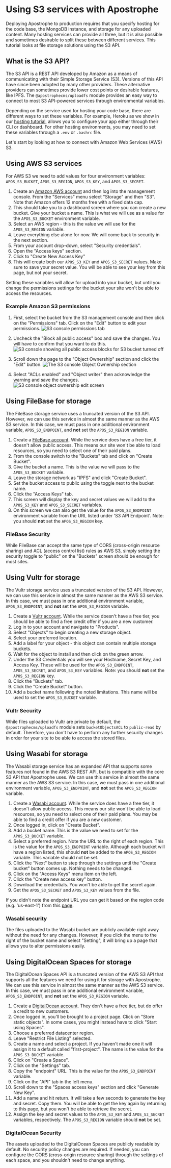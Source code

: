 # Using S3 services with Apostrophe

Deploying Apostrophe to production requires that you specify hosting for the code base, the MongoDB instance, and storage for any uploaded content. Many hosting services can provide all three, but it is also possible and sometimes desirable to split these between different services. This tutorial looks at file storage solutions using the S3 API.

## What is the S3 API?
The S3 API  is a REST API developed by Amazon as a means of communicating with their Simple Storage Service (S3). Versions of this API have since been adopted by many other providers. These alternative providers can sometimes provide lower cost points or desirable features, like IPFS. The `@apostrophecms/uploadfs` module provides an easy way to connect to most S3 API-powered services through environmental variables.

 Depending on the service used for hosting your code base, there are different ways to set these variables. For example, Heroku as we show in our [hosting tutorial](./deploying-to-heroku.md), allows you to configure your app either through their CLI or dashboard. For other hosting environments, you may need to set these variables through a `.env` or `.bashrc` file.

Let's start by looking at how to connect with Amazon Web Services (AWS) S3.

## Using AWS S3 services

For AWS S3 we need to add values for four environment variables: `APOS_S3_BUCKET`, `APOS_S3_REGION`, `APOS_S3_KEY`, and `APOS_S3_SECRET`.

1) Create an [Amazon AWS account](https://aws.amazon.com/pm/serv-s3/) and then log into the management console. From the "Services" menu select "Storage" and then "S3". Note that Amazon offers 12 months free with a fixed data cap.
2) This should take you to a dashboard screen where you can create a new bucket. Give your bucket a name. This is what we will use as a value for the `APOS_S3_BUCKET` environment variable.
3) Select an AWS region - this is the value we will use for the `APOS_S3_REGION` variable.
4) Leave everything else alone for now. We will come back to security in the next section.
5) From your account drop-down, select "Security credentials".
6) Open the "Access keys" section.
7) Click to "Create New Access Key"
8) This will create both our `APOS_S3_KEY` and `APOS_S3_SECRET` values. Make sure to save your secret value. You will be able to see your key from this page, but not your secret.

Setting these variables will allow for upload into your bucket, but until you change the permissions settings for the bucket your site won't be able to access the resources.

### Example Amazon S3 permissions

1) First, select the bucket from the S3 management console and then click on the "Permissions" tab. Click on the "Edit" button to edit your permissions.
![S3 console permissions tab](../images/s3-permissions-tab.png)

2) Uncheck the "Block all public access" box and save the changes. You will have to confirm that you want to do this.
![S3 console showing all public access blocks for S3 bucket turned off](../images/s3-public-permissions.png)

3) Scroll down the page to the "Object Ownership" section and click the "Edit" button.
![The S3 console Object Ownership section](../images/s3-object-ownership.png)

4) Select "ACLs enabled" and "Object writer" then acknowledge the warning and save the changes.
![S3 console object ownership edit screen](../images/s3-object-permission.png)

## Using FileBase for storage

The FileBase storage service uses a truncated version of the S3 API. However, we can use this service in almost the same manner as the AWS S3 service. In this case, we must pass in one additional environment variable, `APOS_S3_ENDPOINT`, and **not** set the `APOS_S3_REGION` variable.

1) Create a [FileBase account](https://filebase.com/). While the service does have a free tier, it doesn't allow public access. This means our site won't be able to load resources, so you need to select one of their paid plans.
2) From the console switch to the "Buckets" tab and click on "Create Bucket".
3) Give the bucket a name. This is the value we will pass to the `APOS_S3_BUCKET` variable.
4) Leave the storage network as "IPFS" and click "Create Bucket".
5) Set the bucket access to public using the toggle next to the bucket name.
6) Click the "Access Keys" tab.
7) This screen will display the key and secret values we will add to the `APOS_S3_KEY` and `APOS_S3_SECRET` variables.
8) On this screen we can also get the value for the `APOS_S3_ENDPOINT` environment variable from the URL listed under 'S3 API Endpoint'. Note: you should **not** set the `APOS_S3_REGION` key.

### FileBase Security
While FileBase can accept the same type of CORS (cross-origin resource sharing) and ACL (access control list) rules as AWS S3, simply setting the security toggle to "public" on the "Buckets" screen should be enough for most sites.

## Using Vultr for storage

The Vultr storage service uses a truncated version of the S3 API. However, we can use this service in almost the same manner as the AWS S3 service. In this case, we must pass in one additional environment variable, `APOS_S3_ENDPOINT`, and **not** set the `APOS_S3_REGION` variable.

1) Create a [Vultr account](https://www.vultr.com/). While the service doesn't have a free tier, you should be able to find a free credit offer if you are a new customer.
2) Log in to your account and navigate to "Products".
3) Select "Objects" to begin creating a new storage object.
4) Select your preferred location. 
5) Add a label for your object - this object can contain multiple storage buckets.
6) Wait for the object to install and then click on the green arrow.
7) Under the S3 Credentials you will see your Hostname, Secret Key, and Access Key. These will be used for the `APOS_S3_ENDPOINT`, `APOS_S3_SECRET`, and `APOS_S3_KEY` variables. Note: you should **not** set the `APOS_S3_REGION` key.
8) Click the "Buckets" tab.
9) Click the "Create Bucket" button.
10) Add a bucket name following the noted limitations. This name will be used to set the `APOS_S3_BUCKET` variable.

### Vultr Security
While files uploaded to Vultr are private by default, the `@apostrophecms/uploadfs` module sets `bucketObjectsACL` to `public-read` by default. Therefore, you don't have to perform any further security changes in order for your site to be able to access the stored files.

## Using Wasabi for storage

The Wasabi storage service has an expanded API that supports some features not found in the AWS S3 REST API, but is compatible with the core S3 API that Apostrophe uses. We can use this service in almost the same manner as the AWS S3 service. In this case, we must pass in one additional environment variable, `APOS_S3_ENDPOINT`, and **not** set the `APOS_S3_REGION` variable.

1) Create a [Wasabi account](https://www.wasabi.com/).  While the service does have a free tier, it doesn't allow public access. This means our site won't be able to load resources, so you need to select one of their paid plans. You may be able to find a credit offer if you are a new customer.
2) Once logged in, click on "Create Bucket".
3) Add a bucket name. This is the value we need to set for the `APOS_S3_BUCKET` variable.
4) Select a preferred region. Note the URL to the right of each region. This is the value for the `APOS_S3_ENDPOINT` variable. Although each bucket will have a region listed, this should **not** be added to the `APOS_S3_REGION` variable. This variable should not be set.
5) Click the "Next" button to step through the settings until the "Create bucket" button comes up. Nothing needs to be changed.
6) Click on the "Access Keys" menu item on the left.
7) Click the "Create new access key" button.
8) Download the credentials. You won't be able to get the secret again.
9) Get the `APOS_S3_SECRET` and `APOS_S3_KEY` values from the file.

If you didn't note the endpoint URL you can get it based on the region code (e.g. 'us-east-1') from this [page](https://wasabi-support.zendesk.com/hc/en-us/articles/360015106031-What-are-the-service-URLs-for-Wasabi-s-different-storage-regions-).

### Wasabi security
The files uploaded to the Wasabi bucket are publicly available right away without the need for any changes. However, if you click the menu to the right of the bucket name and select "Setting", it will bring up a page that allows you to alter permissions easily.

## Using DigitalOcean Spaces for storage

The DigitalOcean Spaces API is a truncated version of the AWS S3 API that supports all the features we need for using it for storage with Apostrophe. We can use this service in almost the same manner as the AWS S3 service. In this case, we must pass in one additional environment variable, `APOS_S3_ENDPOINT`, and **not** set the `APOS_S3_REGION` variable.

1) Create a [DigitalOcean account](https://www.digitalocean.com/). They don't have a free tier, but do offer a credit to new customers.
2) Once logged in, you'll be brought to a project page. Click on "Store static objects". In some cases, you might instead have to click "Start using Spaces".
3) Choose a preferred datacenter region.
4) Leave "Restrict File Listing" selected.
5) Create a name and select a project. If you haven't made one it will assign it to a default called "first-project". The name is the value for the `APOS_S3_BUCKET` variable.
6) Click on "Create a Space".
7) Click on the "Settings" tab.
8) Copy the "endpoint" URL. This is the value for the `APOS_S3_ENDPOINT` variable.
9) Click on the "API" tab in the left menu.
10) Scroll down to the "Spaces access keys" section and click "Generate New Key".
11) Add a name and hit return. It will take a few seconds to generate the key and secret. Copy them. You will be able to get the key again by returning to this page, but you won't be able to retrieve the secret.
12) Assign the key and secret values to the `APOS_S3_KEY` and `APOS_S3_SECRET` variables, respectively. The `APOS_S3_REGION` variable should **not** be set.

### DigitalOcean Security
The assets uploaded to the DigitalOcean Spaces are publicly readable by default. No security policy changes are required. If needed, you can configure the CORS (cross-origin resource sharing) through the settings of each space, and you shouldn't need to change anything.